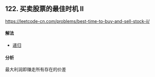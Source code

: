 ## 122. 买卖股票的最佳时机 II

https://leetcode-cn.com/problems/best-time-to-buy-and-sell-stock-ii/


#### 解法  

* [递归](_1.py)


#### 分析

最大利润即赚走所有存在的价差

